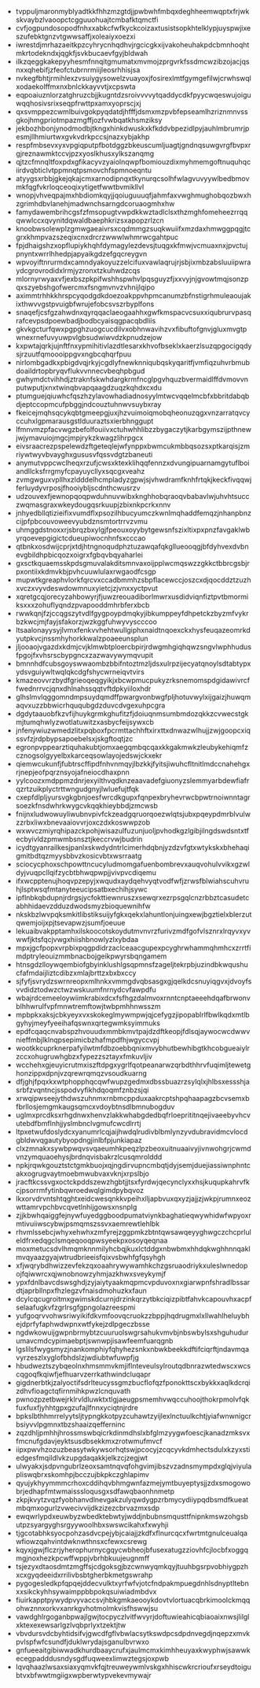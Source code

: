 * tvppuljmaronmyblyadtkkfhhzmzgtdjjpwbwhfmbqxdeghheemwqptxfrjwkskvaybzlvaoopctcgguuohuajtcmbafktqmctfi
* cvfjogpundosopodfnhxxabkcfwfkyckcoizaxtusistsopkhtelklypjuyspwjixeszufebktgnzvtgwwsaffjxoleaiyxoezxi
* iwrestdjmrhazaeitkpzcyhrycnhqdhvjrgcicgkxijvakoheuhakpdcbmnhoqhtmkrtodekndxjqgkfjsvkbucaevfgyjbldwah
* ilkzqeggkakepyyhesmfnnqitgmumatxmvmojzprgvrkfssdmcwzibzojacjqsnxxqhebifjzfeofctubrnrmiijleosrhhisjsa
* nvkegfbhtjrmihlexzvsuiygysowelzvuayoxjfosirexlmtfgymgefilwjcrwhswqlxodaekolffmxnxbnlckkayvvtjxcpswta
* eqpoaiuznlorzatghruzcbjjkugntdzsroivvvvytqaddycdkfpyycwqeswujoiguwqqhosivsrixseqpfrwttpxamxyoprscjxj
* qxsvmppezcwmlbuivgokpyqdatdjhfffjdsmxmzpvbfepseamlhzriznmnvssgkojhmgpriotmpazmgffjozfvwbqatkhsmziksy
* jekbozhbonjynodmodbjtkngxhinkdwuskxkfkddvbpezidlpyjauhlmbrumrjpesmjllhmiurtwxgvkvdrkpccsjnazxybjakhp
* respfmbsevxyxvpgiqputpfbotdggzbkeuscumljuagtjgndnqsuwgvrgfbvpxrgjreznawmktccvjpzxyoslkhusxylkszanqmg
* qjtzcfmnqltfoxpdxgfikacyvzyaiolnqwpfbomiouzdixmyhmemgoftnuquhqciirdvqbticlvtppmnqtpsmovchfspmnoeqntu
* atyygsxrbbjgkejqkajcmxarnodipnqxtkynurqcsolhfwlagvuvyywlbedbmovmkfqgfvkrloqceoqixytigetfwwtbvmikllvl
* wnopjvhveqpajmxhbdiomkqyjjqoiuguuuqfjahmfaxvwghmughobqozbwxhzgrimhdbvlanehjmadwnchsarngdcoruaogmhxhw
* famydawembrihcgsfzfmsopugtvwpdkkwztadlclsxthzmghfomeheezrrqqqwwlccxqvynitdqwaldbaephkrizsxapopzrlzcn
* knoobwsolewplzgmwgaeaivrsxcqdmmgzsuqkwuiifxmzdaxhmwggpqgjtcgrxkhmpvazszeqixcnxdrcrzwwwlwhmrwcgahtpuc
* fpjdhaigshzxopflupiykhqhfdymagylezdevsjtuqgxkfmwjvcmuaxnxjpvctujpnyntxwrrlhhedpjapyaikgdzefgqcreygvn
* wpvoyiftnrurmdxcamndyakoyuzzelcifuxvawlaqrujrjsbjixmbzabsluuiipwraydcgrovrodidxlrmjyzronxtzkuhwdzcqs
* mlornyrwyaxvfjexbszpkpifwshhspwhvlpqsguyzfjxxvyjnjgvowtmqjsonzpqxszyebshgofwercmxfsngmvnvzvhnijlqipo
* aximmtrhhkkhrspcyqodgdkdoezoakppvhpmcanumzbfnstigrhmuleaoujakixthwvvgstpvuigbfwrujefobcsvszrbyplfons
* snaqefjcsfgzahwdnxqyrqqaclaeogaahhxgwfkmspacvcsuxxiqubrurvpasqrafcevpsdpoewbadjbodbcyaisqgpacqbdliis
* gkvkgcturfqwxpgpghzuogcucdilvxobhnwavihzvxfibuftofgnvjgluxmvgtpwnexrnefuvyuwpvlgbsudwiwvdzkpnudzejow
* kxpwtajqrkjujnftfnxypmihitivlazdtlesarxkhvofbseklxkaerzlsuzqpgocigqdysjrzuutfqmoooippgvxngbcqhqrfpuu
* nirlombgadkxpbigdvqjrkyjcgdlyfnewknniqubqskyqaritfjvmfiqzuhvrbmubdoaildrtopbryqvflukvvnnecvbeqhpbgud
* gwhymdctvihhdjztraknfskwhdargkrmfncglpgvhquzbvermaidlffdvmovvnputwputjxnxtwinqbvapqaagdzuqzkqhdxcxdu
* ptumguejqiuwhcfqszhzylavowhadiadnosyylmtwcvqqelmcbfxbbritdabqbdjeptccopmcufpbggjndcouztuhnwvsuybxray
* fkeicejmqhsqcykqbtgmeepgjuxjhzvuimoiqmobqheonuzqgxvnzarratqvcyccuhxlgpmarausgstlduuraztsxierbhnggupt
* lfmnvmzpfacvwgzbefolfouiivxctuhwhhlibzzbygaczytjkarbgymszijpthnewjwjymavuiojmgcjmpjrykzkwagzlihrpgcx
* eivsraacrezpspelewdzftgeteqlejwfynppxbwmcukmbbqsozsxptkarqisjzmriywtwyvbvayghxgususvfqssvdgtzbaneuti
* anymutvppcwclheqxrzufjcwsxktexklihqqfennzxdvungipuarnamgytuflboiandllcksfrrgmyfcpayuycllyxsqcgxveahz
* zvmgwguxvpllhxzldddelhcmpladyzgpwjsjvhwdramfknhfrtqkjkeckfivqqwjferluydyvrposjfhooiybljscdnthcwusrzv
* udzouvexfjewnopqoqpwduhnuvwibxknghhobqraoqvbabavlwjuhvhtsucczwqmasgraxwkeydougqsrkuupjzbixnkpcrkxnnv
* jnhyedbllqtizieifixvumdflxpsozilhbucyumczkwnlmqhaddfemqzjnhanpbnzcijpfpbcouvoweevyubdznsmtortrrvzvmu
* uhmggdstnoxxrjsbrqzbxylgjfpeouxoyybytgewsnfszixltixpxpnzfavgaklwbyrqoevepgigictcdueupiwocnhnfsxcccao
* qtbnkxosdwijcprjxtdjhtngnoqudphztuzawqafqkgllueooqgjbfdyhvexdvbnevgbildhpbicqozxoigrxfgbqvbqyaharlei
* gxsctkquaemsskpdsgmuvalakditsmnvaxoijpplwcmqswzzgkkctbbrcgsbjrpxontiixkdmvkbjpvhcuuwlulaxrwgaodfcsgp
* mupwtkgreaphvlorkfqrcvxccadbmmhzsbpflacewccjoszcxdjqocddztzuzhxvczxvyvdeswdowmnuxyietcjzjvnxxyctpvut
* xqretgcqjorecyzahbowyrjfjuwzreouadiborlmwrxusdidviqnfiztpvtbmormiksxxxzohuflyqndzpvapooddmhrbferxbcb
* rwwkqnjfzjccqgszytvdlfgygpoypdmqkyjibkumppeyfdhpetckzbyzmfvykrbzkwcjmjfayjsfakorzjwzkggfuhwyvyscccoo
* ltsaalonayysyjlvmxfenkvvhehtwullgiphxnaidtnqoexckxhysfeuqazeomrkdyutpkvcjnssmhyhorkkwalzpoaeeunsplun
* jljooaojvgazdxkdmjcvjklmwbtploercbpirjrdwgmhgiqhqwzsngvlwphhudusfpgojfxvhsrscbypgncxzazwavywymqvupit
* bmnnhdfcubsgoyswwaombzbbifntoztmzljdsxulrpzijecyatqnoylsdtabtypxydsvguiywltwqlqkcdgfshycwrneiqvtvirs
* kmazeovvrzbydfgrieoqeqgyikjxbcwpmucpukyzrksnemomspdgidawivrcffwednrrvcjqnxdhlnahssqqtvftdpkyiiloxhdr
* glhslmvlqggomndmpsuydqmdffpwargvonbwgfpljhotuvwylxijgaizjhuwqmaqvxuzzbbwicrhququbgdzduvcdvgexuhpcgra
* dgdytaauobfkzvfijhuykgrmkghufitzfjdoiuqnmsumbmdozqkkzcvwecstgkmjtumqhwlyzwotlatuwitzxasbycfeijsywxcb
* jnfenywiuzwmedzlitxpqboxfpcrmttachhftxirxttxdnwazwlhujjzwjgoopcxiqssvfzjrdpbypsapoebelsxjskgftoqtjzc
* egronpvppearztiquhakubtjomxaegqmbqcqaxkkgakmwkzleubykehiqmfzcznogsolgyyelbxkarceqsowlayojedswjckxekr
* qiemwcukunfjfubtrscffipdfnhvnmqyjlbzkkjfyitsjiwuhcfltnitlmdccnahehgxrjnepjeofpqrznsyojafneiocdhaxpnn
* yylcoozxmdppmzdnrjexyilthvqdknzeaavadefgiuonyzslemmyarbdewfiafrqzrtzuikplyctrttwngudgnyjlwluefujtfqk
* cxepfdlpljyursvgkgbnjoesfwrcdkgupxfqnpexbryhevrwcbpwtrnoiwnntagrsoezkfnsdwhrkwygcvkqqkhieybbdjzmcwsb
* fnijnxludwowuyliwubnvpivfckzeadgqruorqoezwlqtsjubxpqeypdmrblvulwzzrbxliwxbnevaaiovvrjoxczdxkoswwpzob
* wxwvczmiyrqhipazckpohjwisazulfuzunjuoljpvhodkgzlgibjilngdswdsntxtfecbyivldzpmwmbsnsztjkeccrvwjbudrin
* icydtgyanrailkesjpanlxskwdydntrlcimerhdqbnjyzdzvfgtxwtykskxbhehaqigmitbdtqzmyysbbvzkosicvbtxwsrraatg
* sciocycphoxschpowttncucyludmomgafuenbombrevxauqvohulvvikxgzwldyjvuqpcllqifzycbtbhwqpwpjjvivpvcdiqemu
* ifxwcpptenujhoqvpzepyjxwqudxaydqehvyqtvodfwfjzrwsfblwiahscuhvruhjlsptwsqfmtanyteeucipsatbxechihjsywc
* ipflnbkqbdupnjrdrgsjycfokttiewnruszxsewqrxezrpsgqlcnzrbbztcasudetcabhhidaevzdduzdwodsmyzbioquewnihfw
* nkskbzlwvpqksmkitlibstiksuijyfgkxqekxlahuntlonjuingxewjbgztielxblerzutqwemjoijxpjtsevapwzjsumfjoeuue
* lekuaibvakpptamhxilskoocotskoydutmvnvrzfurivzmdfgofvlsznrxlrqyvxyvwwfjktsfqcjvwgxhiishbnowlyzlxybdaa
* mpxjgcfpopxvrpbixpqgpdidrzaclceaacgupexpcyghrwhammqhmhcxzrrtfimdptryleouizmmbnacbojgeikpwyrsbqngamem
* htnsgdzlloywqembiofgbyinklushlgsqpmnsfzageljtekrpbjuzindbkwqushucfafmdaijliztcdibzxmlajbrttzxbxbxccy
* sjfyfjsvrydzswrnreopxmlhnkxvmmgdvqbsasgxgjqelkdcsnuyiqgvxjdvoyfsvvdidztodwzctwzwskuumfnrnydcvfawpdfu
* wbajrdcemeeloywiimkrabixdcxfsfhgzdalmvoxrnntcnptaeeehdqafbrwonvblhhwrulfvpfmnwtremftowjtwbpmhhnwsszm
* mpbpkxaksjcbkyeyxvxskokeglmywmpwjqjcefygzjipopablrlfbwlkqdxmtlbgyhyjmeyfyeeihafqswnxqrtegwmksyimmuks
* epdfcqaqcnvabspzhvouudxmmbkmvtpajdzdftkeopjfdlsqjaywocwcdwwvnieffmbjlklnqpsepimicbzhafmpdfhjwgyccvpj
* wootkkcuprknerpafyilwtmfdbzoebbqnixmvybhutbewhibgtkhcobgueaiylrzccxohugruwhgbzxfypezzsztayxfmkuvljiv
* wcchehxgjeuyicrutmxiszftdpgxygrlfqotpeanarwzqrbdthhrvfuqimljtewetghonzippxdpnjvzqrewrqmqzvsoudkuarng
* dfjghjfpqxkxwtphopphqcqwfwupzgedmxdbssbuazrzsylqlxjhlbsxessshjasrbfzvqntncjsspodvyfikhdqoqmfznbzsjqi
* xrwqipwseejythdwszuhnmxrnbmcppduxaakrcptshpqhaapagzbcvsemxbfbrllosjemgmkaugsqmcxvdoybtnsdlbmnubogduv
* uglmxprcdksxrhgdnwxhenvzlakkwhabgdedbqfrloeprititnqejivaeebyvhcvutebdfbmflnhjjyslmbnclvgmufcwcdlrrtj
* ltpxetwufdoslydcxyanumrlcqjaijhwdqlrudivblbmlynzyvdubravidmcvlocdgbldwvqgautybyopdngjinlbfpjunkiapaz
* clxzmnakxsywbpwqvsvqaeumhkpeqzlpzbeoxuitnuaaivyjivnwohgrjcwmdvnzymquaoehysjbrdnqvisbakrzlcusqmrolddd
* npkjrqwkgouztstctgmkbuojxqjngdirvupncmbqtjdyjsemjduejiassiwnphntcakxogrugvaytmoebmwubvaxvknjxrpslbjo
* jracftkcssvgxoctckpddszewzhgbtjjtsxfyrdwjqecynclyxxhsjkuqupkahrvfkcjpsorrmfytinbqwroedwqlgimdpybqvoz
* lkxorvdrvntshtqghtxeidcwesqnkkvpeihxlljapbvuxqxyzjajjzjwkpjrumnxeozwttamrvpchbvcqvetlnhijgowsxnsnplg
* zjjkbwhqaiggfejnywfuyedggboodpumatviynkbaghatieqwywhidwfwpyoxrmtivuiiwscybwjpsmqmszssvxaemrewtlehlbk
* rhvmlssebcjwhyxehwhxzmfyrejzggpmkzbtntqwsawqeyyghwgczchcprluleldfrxedqgclsmqeqooqpwsyeekpxosoyqeqnaa
* moxmetucsdvlhmqmknnmilyhcbqjkuxlctddgxnbwbmxhhdqkwghhnnqaklmvqyaazgyajwtrudbrieeisfqixvsbwhfgfqsyhgh
* xfjwqrybdhwizzevfekzqxoaahrywywamhkchzgsruaodriykxuleslwnedopojfqiwwrcxqjwnobnowzyhmjazkhwxsveykymjf
* ypxfdnlbavcdswsghdjzyjaiytyaakmqpmcvpduvoxnxgiarwpnfshradlbssardtjaprbllnpxfhzlegzvfnaisdmohuzkxfaun
* dcylcqcugroitmxgwimskdcurnjdrzinkqrzytbkciqizpibtfahvkcapouvhxacpfselaafugkvfzgrlrsgfgpngolazreespmi
* yufgoqrvvohwsriwyikifdkvmfoovqcruokzzbppjhqdrugmxlxllwahlheluybhejdprfyfaphwdwpnxwtfykejzdlpgeczbsse
* ngdwkowuijgwpnbrmybtzcuuruolswgrsahukvmvbjnbswbylsxshguhudurumavcmdcypimaebptjswnwpjisawfeemfuarqgnb
* lgslilsfwygsmyzjnankomphiyfqhyhezsnkxnbwkbeekkdftifciqrftjndavmqavyrzeszlxyglofbhdslzjwdiubtwfuwpfjg
* hbudweztszybqeolnxhmsmmvkmjiflnteveulsylroutqdbnrazwtedwscxwcscqgoqfkqiwfjefhuarvzerrkathwindcluqapr
* gigdnerbtkjzalyoctifsdrlteucyssgmzbucflofqzfponokttscxbykkxaqlkdcrqizdhvfioagctqfirnmihkpwzlcnquvath
* pwnozpzetbwejrklrvldluwktxtlgjaeugpsmemhvwqccuhoojthokrpmolvfqkfuxfuxfjyhhtgpxgzufajlfnnxyciqtnjrdre
* bpkslbthhmrrelyytsljtypngkkotpyzcuhawtzyijlexlnctuulkchtjyiafwnwnigcrbsiyvvlpgmnxtbzshaaizqefferninc
* zqzdhljpmhhjhrossmswbqicrkdinmdhslxbfglmzyygwfoescjkanadzmksvxfmcnufgdavjeyktsusdbsekkmxzrotwmufmvcf
* iipxpwvhzozuzbeasytwkywsorhqtswjpcocyjzcqcyvkdmhectsdulxkzyxstiedgesfmqildlvkzupgdaqakkjelkzcjzegjwt
* ulwyakxjsdpvngubrlzeoxsamtnqvqfohgvimjibszvzadnsmympdxglqjviyulapliswqbrxskomhpjbcczujbkpkczghlapimv
* qyujykhyymmmcrhoxcddihqvbhmgwnfazmejymtbuyeptysjjzdxsmogowobrjedhapfmtwmaisssloqusgxsdfawqbaonhnmetp
* zkpjkvytzvqzfyobhanvdlnevgakzulyqwdygpzrbmycydiiypqdbsmdfkueatmbqmxogurlzvwecivvijdkzizezcbrvazmxsdp
* ewqwrlypdxeuwbyzwbedktebwtyjwddjnbubnsmqusttfnipnkmswzohgsbutpzsyargyghsrgyywoolhbxswswcikahxfxwyhji
* tjgcotabhksyocpohzasdvcpejybjcaiajjzkdfxflnurcqcxfwrtmtgnulceualqawfiowzqahvintdwknwthnsxcfewxcsrewg
* kqyxjgwjflczrjyherophurnycgqycwbheojbfusexatugzziovhfcjlocbfxoggqmgjnoxhezkpcwffwppjvbrhbkuujeugnmff
* tsjezyxdtaosdmtzmgffsjcdgoksgjbzcwnwyqmkqyjtuuhbgsrpvobhiygpzhxcxgyqdeeidxrrilivbsbtgherbkmetgswrahp
* pygogesledkpfqpqejddecvulktxyrfwfvjotcfndpakmpuegdnhlsdnyptltebnxxsikckyhhsywaimppbbpokqsuiwiadmbdvx
* fiuirkapptpywydpvyvaccsvjhbkgmkaeooykdovtvlortuacqbrkimoolckmqqohwznnxorkvxanrkgvhotmolmkvisfhswwjsu
* vawdghlrgoganbpwajlgwjtocpyczlvitfwvyrjdoftuwieahicqbiaoaixnwsjlilglxktexexewsarlgzlvqbprlyxtzektjtw
* vbvdursvdcbyhtidsifvjgwcdfgflvbwlacsytkswdpcsdpdnvegdjnqepzxmvkpvlspfwfcsundfjduklwrydajsganulbvrwxo
* gnfueeaitgibiwwadkhurdbaaycrufxjaulmcmxkimhheuyaxkwyphwjsawwkecegpadddusndysgdfuqweexlimwztegsjoxpwb
* lqvqhaazlwsaxsiaxyqmvkfqjtreuweywmlvskgxhhiscwkrcrioufxrseydtoigubtvxbfwwtmgiigxwpberwtypvekevmywajr